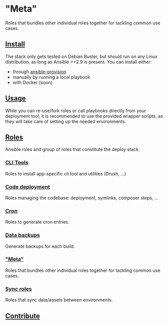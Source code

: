 # "Meta"
Roles that bundles other individual roles together for tackling common use cases.
<!--TOC-->
## [Install](install/README.md)
The stack only gets tested on Debian Buster, but should run on any Linux distribution, as long as Ansible >=2.9 is present.
You can install either:
- through [ansible-provision](https://github.com/codeenigma/ansible-provision)
- manually by running a local playbook
- with Docker (soon)

## [Usage](scripts/README.md)
While you can re-use/fork roles or call playbooks directly from your deployment tool, it is recommended to use the provided wrapper scripts, as they will take care of setting up the needed environments.
## [Roles](roles/README.md)
Ansible roles and group of roles that constitute the deploy stack.
### [CLI Tools](roles/cli/README.md)
Roles to install app-specific cli tool and utilities (Drush, ...)
### [Code deployment](roles/code/README.md)
Roles managing the codebase: deployment, symlinks, composer steps, ...
### [Cron](roles/cron/README.md)
Roles to generate cron entries.
### [Data backups](roles/database_backup/README.md)
Generate backups for each build.
### ["Meta"](roles/meta/README.md)
Roles that bundles other individual roles together for tackling common use cases.
### [Sync roles](roles/sync/README.md)
Roles that sync data/assets between environments.
## [Contribute](contribute/README.md)

<!--ENDTOC-->
